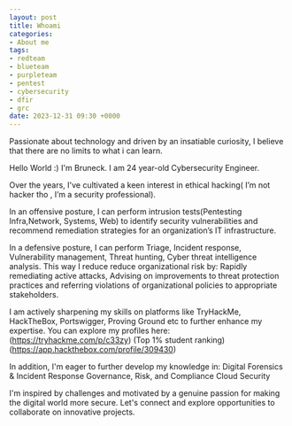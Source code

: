 ```yaml
---
layout: post
title: Whoami
categories:
- About me
tags:
- redteam
- blueteam
- purpleteam
- pentest
- cybersecurity
- dfir
- grc
date: 2023-12-31 09:30 +0000
---
```

Passionate about technology and driven by an insatiable curiosity, I believe that there are no limits to what i can learn. 

Hello World :) I'm Bruneck. I am 24 year-old Cybersecurity Engineer.

Over the years, I've cultivated a keen interest in ethical hacking( I’m not hacker tho , I’m a security professional).

In an offensive posture, I can perform intrusion tests(Pentesting Infra,Network, Systems, Web) to identify security vulnerabilities and recommend remediation strategies for an organization’s IT infrastructure.

In a defensive posture, I can perform Triage, Incident response, Vulnerability management, Threat hunting, Cyber threat intelligence analysis. This way I reduce reduce organizational risk by: Rapidly remediating active attacks, Advising on improvements to threat protection practices and referring violations of organizational policies to appropriate stakeholders.

I am actively sharpening my skills on platforms like TryHackMe, HackTheBox, Portswigger, Proving Ground etc to further enhance my expertise.
You can explore my profiles here:
(https://tryhackme.com/p/c33zy) (Top 1% student ranking) 
(https://app.hackthebox.com/profile/309430)

In addition, I'm eager to further develop my knowledge in:
Digital Forensics & Incident Response
Governance, Risk, and Compliance
Cloud Security

I'm inspired by challenges and motivated by a genuine passion for making the digital world more secure. Let's connect and explore opportunities to collaborate on innovative projects.
